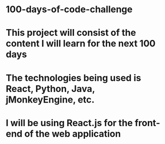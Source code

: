 # 100-days-of-code-challenge
# This project will consist of the content I will learn for the next 100 days
# The technologies being used is React, Python, Java, jMonkeyEngine, etc.
# I will be using React.js for the front-end of the web application
